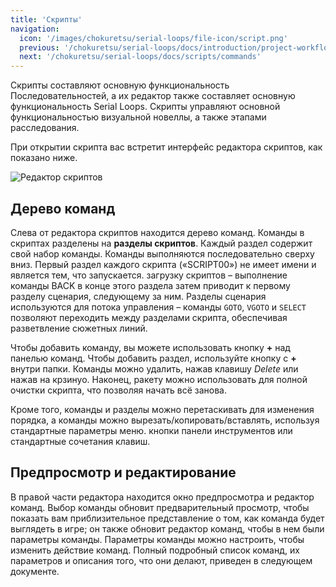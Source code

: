 ```yaml
---
title: 'Скрипты'
navigation:
  icon: '/images/chokuretsu/serial-loops/file-icon/script.png'
  previous: '/chokuretsu/serial-loops/docs/introduction/project-workflow'
  next: '/chokuretsu/serial-loops/docs/scripts/commands'
---
```


Скрипты составляют основную функциональность Последовательностей, а их редактор также составляет основную функциональность Serial Loops.
Скрипты управляют основной функциональностью визуальной новеллы, а также этапами расследования.

При открытии скрипта вас встретит интерфейс редактора скриптов, как показано ниже.

![Редактор скриптов](/images/chokuretsu/serial-loops/script-editor.png)

## Дерево команд
Слева от редактора скриптов находится дерево команд. Команды в скриптах разделены на **разделы скриптов**. Каждый раздел содержит свой набор
команды. Команды выполняются последовательно сверху вниз. Первый раздел каждого скрипта («SCRIPT00») не имеет имени и является тем, что запускается. 
загрузку скриптов &ndash; выполнение команды BACK в конце этого раздела затем приводит к первому разделу сценария, следующему за ним. Разделы сценария
используются для потока управления &ndash; команды `GOTO`, `VGOTO` и `SELECT` позволяют переходить между разделами скрипта, обеспечивая разветвление сюжетных линий.

Чтобы добавить команду, вы можете использовать кнопку **+** над панелью команд. Чтобы добавить раздел, используйте кнопку с **+** внутри папки. Команды можно удалить, нажав клавишу _Delete_ или нажав на крзинуо. Наконец, ракету можно использовать для полной очистки скрипта, что позволяя начать 
всё занова.

Кроме того, команды и разделы можно перетаскивать для изменения порядка, а команды можно вырезать/копировать/вставлять, используя стандартные параметры меню.
кнопки панели инструментов или стандартные сочетания клавиш.

## Предпросмотр и редактирование
В правой части редактора находится окно предпросмотра и редактор команд. Выбор команды обновит предварительный просмотр, чтобы показать вам приблизительное представление о том, 
как команда будет выглядеть в игре; он также обновит редактор команд, чтобы в нем были параметры команды. Параметры команды можно настроить, чтобы изменить действие команд. Полный подробный список команд, их параметров и описания того, что они делают, приведен в следующем документе.